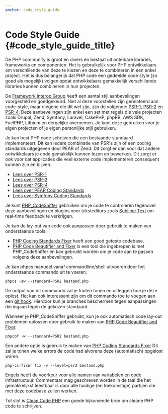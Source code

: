 ```yaml
---
anchor: code_style_guide
---
```


# Code Style Guide {#code_style_guide_title}

De PHP community is groot en divers en bestaat uit ontelbare libraries, frameworks en componenten.
Het is gebruikelijk voor PHP ontwikkelaars om verschillende van deze te kiezen en deze te combineren in een enkel project.
Het is dus belangerijk dat PHP code een gedeelde code style (zo goed als mogelijk) volgen opdat
ontwikkelaars gemakkelijk verschillende libraries kunnen combineren in hun projecten.

De [Framework Interop Group][fig] heeft een aantal stijl aanbevelingen voorgesteld en goedgekeurd.
Niet al deze voorstellen zijn gerelateerd aan code-style, maar diegene die dit wel zijn, zijn de volgende: [PSR-1][psr1], [PSR-2][psr2] en [PSR-4][psr4].
Deze aanbevelingen zijn enkel een set met regels die vele projecten zoals Drupal, Zend, Symfony, Laravel, CakePHP, phpBB, AWS SDK,
FuelPHP, Lithium en dergelijke overnemen.
Je kunt deze gebruiken voor je eigen projecten of je eigen personlijke stijl gebruiken.

Je kan best PHP code schrijven die een bestaande standaard implementeert.
Dit kan iedere combinatie van PSR's zijn of een coding standards uitgegeven door PEAR of Zend.
Dit zorgt er dan voor dat andere ontwikkelaars je code gemakklijk kunnen lezen en bewerken.
Dit zorgt er ook voor dat applicaties die veel externe code implementeren consequent kunnen zijn en blijven.

* [Lees over PSR-1][psr1]
* [Lees over PSR-2][psr2]
* [Lees over PSR-4][psr4]
* [Lees over PEAR Coding Standards][pear-cs]
* [Lees over Symfony Coding Standards][symfony-cs]

Je kunt [PHP_CodeSniffer][phpcs] gebruiken om je code te controleren tegenover deze aanbevelingen en plugins voor teksteditors zoals [Sublime Text][st-cs] om real-time feedback te verkrijgen.

Je kan de lay-out van code ook aanpassen door gebruik te maken van onderstaande tools:

- [PHP Coding Standards Fixer][phpcsfixer] heeft een goed geteste codebase.
- [PHP Code Beautifier and Fixer][phpcbf] is een tool die ingebrepen is met PHP_CodeSniffer en kan gebruikt worden om je code aan te passen volgens deze aanbevelingen.

Je kan phpcs manueel vanaf commandline/shell uitvoeren door het onderstaande commando uit te voeren:

    phpcs -sw --standard=PSR2 bestand.php

De output van dit commando zal je fouten tonen en uitleggen hoe je deze oplost.
Het kan ook interessant zijn om dit commando toe te voegen aan een [git hook].
Hierdoor kun je branches beschermen tegen aanpassingen die ingaan tegen de gekozen standaard.

Wanneer je PHP_CodeSniffer gebruikt, kun je ook automatisch code lay-out problemen oplossen door gebruik te maken van 
[PHP Code Beautifier and Fixer][phpcbf].

    phpcbf -w --standard=PSR2 bestand.php

Een andere optie is gebruik te maken van [PHP Coding Standards Fixer][phpcsfixer]
Dit zal je tonen welke errors de code had alvorens deze (automatisch) opgelost waren.

    php-cs-fixer fix -v --level=psr2 bestand.php

Engels heeft de voorkeur voor alle namen van variabelen en code infrastructuur. Commentaar mag geschreven worden in de taal die het gemakkelijkst leestbaar is door alle huidige (en toekomstige) partijen die met deze codebase zullen werken.

Tot slot is [Clean Code PHP][cleancode] een goede bijkomende bron om cleane PHP code te schrijven.

[fig]: https://www.php-fig.org/
[psr1]: https://www.php-fig.org/psr/psr-1/
[psr2]: https://www.php-fig.org/psr/psr-2/
[psr4]: https://www.php-fig.org/psr/psr-4/
[pear-cs]: https://pear.php.net/manual/en/standards.php
[symfony-cs]: https://symfony.com/doc/current/contributing/code/standards.html
[phpcs]: https://pear.php.net/package/PHP_CodeSniffer/
[phpcbf]: https://github.com/squizlabs/PHP_CodeSniffer/wiki/Fixing-Errors-Automatically
[st-cs]: https://github.com/benmatselby/sublime-phpcs
[phpcsfixer]: https://cs.sensiolabs.org/
[cleancode]: https://github.com/jupeter/clean-code-php
[git hook]: https://git-scm.com/book/uz/v2/Customizing-Git-Git-Hooks

